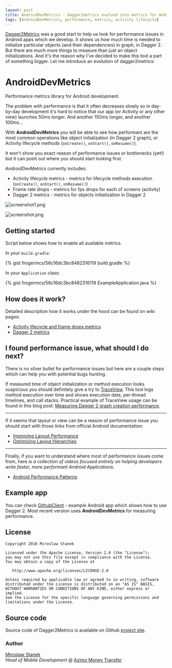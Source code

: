 ```yaml
---
layout: post
title: AndroidDevMetrics - dagger2metrics evolved into metrics for Android development
tags: [AndroidDevMetrics, performance, metrics, activity lifecycle]
---
```


[Dagger2Metrics] was a good start to help us look for performance issues in Android apps which we develop. It shows us how much time is needed to initialize particular objects (and their dependencies) in graph, in Dagger 2. But there are much more things to measure than just an object initializations. And it's the reason why I've decided to make this tool a part of something bigger. Let me introduce an evolution of dagger2metrics:

# AndroidDevMetrics
Performance metrics library for Android development. 

The problem with performance is that it often decreases slowly so in day-by-day development it's hard to notice that our app (or Activity or any other view) launches 50ms longer. And another 150ms longer, and another 100ms...

With **AndroidDevMetrics** you will be able to see how performant are the most common operations like object initialization (in Dagger 2 graph), or Activity lifecycle methods (`onCreate()`, `onStart()`, `onResume()`).

It won't show you exact reason of performance issues or bottlenecks (yet!) but it can point out where you should start looking first. 

AndroidDevMetrics currently includes:

* Activity lifecycle metrics - metrics for lifecycle methods execution (`onCreate()`, `onStart()`, `onResume()`)
* Frame rate drops - metrics for fps drops for each of screens (activity)
* Dagger 2 metrics - metrics for objects initialization in Dagger 2 

![screenshot1.png](https://raw.githubusercontent.com/frogermcs/androiddevmetrics/master/art/activities_metrics.png)

![screenshot.png](https://raw.githubusercontent.com/frogermcs/androiddevmetrics/master/art/dagger2_metrics.png)

## Getting started

Script below shows how to enable all available metrics.

In your `build.gradle`:

{% gist frogermcs/56c16dc3bc8482316119 build.gradle %}

In your `Application` class:

{% gist frogermcs/56c16dc3bc8482316119 ExampleApplication.java %}

## How does it work?

Detailed description how it works under the hood can be found on wiki pages:

* [Activity lifecycle and frame drops metrics](https://github.com/frogermcs/AndroidDevMetrics/wiki/Activity-lifecycle-metrics)
* [Dagger 2 metrics](https://github.com/frogermcs/AndroidDevMetrics/wiki/Dagger-2-metrics)

## I found performance issue, what should I do next?

There is no silver bullet for performance issues but here are a couple steps which can help you with potential bugs hunting.

If measured time of object initialization or method execution looks suspicious you should definitely give a try to [TraceView](http://developer.android.com/tools/debugging/debugging-tracing.html). This tool logs method execution over time and shows execution data, per-thread timelines, and call stacks. Practical example of TraceView usage can be found in this blog post: [Measuring Dagger 2 graph creation performance](http://frogermcs.github.io/dagger-graph-creation-performance/]).

---

If it seems that layout or view can be a reason of performance issue you should start with those links from official Android documentation:

* [Improving Layout Performance](http://developer.android.com/training/improving-layouts/index.html)
* [Optimizing Layout Hierarchies](http://developer.android.com/training/improving-layouts/optimizing-layout.html)

--- 

Finally, if you want to understand where most of performance issues come from, here *is a collection of videos focused entirely on helping developers write faster, more performant Android Applications.*

* [Android Performance Patterns](https://www.youtube.com/playlist?list=PLWz5rJ2EKKc9CBxr3BVjPTPoDPLdPIFCE)

## Example app

You can check [GithubClient](https://github.com/frogermcs/githubclient) - example Android app which shows how to use Dagger 2. Most recent version uses **AndroidDevMetrics** for measuring performance.

## License

    Copyright 2016 Miroslaw Stanek

    Licensed under the Apache License, Version 2.0 (the "License");
    you may not use this file except in compliance with the License.
    You may obtain a copy of the License at

       http://www.apache.org/licenses/LICENSE-2.0

    Unless required by applicable law or agreed to in writing, software
    distributed under the License is distributed on an "AS IS" BASIS,
    WITHOUT WARRANTIES OR CONDITIONS OF ANY KIND, either express or implied.
    See the License for the specific language governing permissions and
    limitations under the License.


## Source code

Source code of Dagger2Metrics is available on Github [project site].

### Author 

[Miroslaw Stanek]  
*Head of Mobile Development* @ [Azimo Money Transfer]

[Miroslaw Stanek]:http://about.me/froger_mcs
[Azimo Money Transfer]:https://azimo.com
[Dagger 2 - graph creation performance]:http://frogermcs.github.io/dagger-graph-creation-performance/
[Traceview]:http://tools.android.com/tips/traceview
[Dagger2Metrics]:https://github.com/frogermcs/dagger2metrics
[project site]:https://github.com/frogermcs/androiddevmetrics